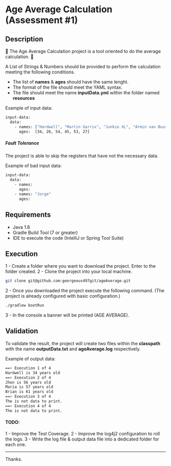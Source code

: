 # Age Average Calculation (Assessment #1)

## Description
🤖 The Age Average Calculation project is a tool oriented to do the average calculation. 🤖

A List of Strings & Numbers should be provided to perform the calculation meeting the following conditions.
- The list of **names** & **ages** should have the same lenght.
- The format of the file should meet the YAML syntax.
- The file should meet the name **inputData.yml** within the folder named **resources**

Example of input data:
```sh
input-data:
  data:
    - names: ["Hardwell", "Martin Garrix", "Junkie XL", "Armin van Buuren", "Tiësto", "Oliver Heldens"]
      ages:  [34, 26, 54, 45, 53, 27]
```

##### Fault Tolerance

The project is able to skip the registers that have not the necessary data.

Example of bad input data:
```sh
input-data:
  data:
    - names:
      ages:
    - names: "Jorge"
      ages:
```
## Requirements
- Java 1.8
- Gradle Build Tool (7 or greater)
- IDE to execute the code (IntelliJ or Spring Tool Suite)

## Execution
1 - Create a folder where you want to download the project. Enter to the folder created.
2 - Clone the project into your local machine.
```sh
git clone git@github.com:georgeous497git/ageAverage.git
```
2 - Once you downloaded the project execute the following command. (The project is already configured with basic configuration.)
```sh
./gradlew bootRun
```
3 - In the console a banner will be printed (AGE AVERAGE).

## Validation
To validate the result, the project will create two files within the **classpath** with the name **outputData.txt** and **ageAverage.log** respectively.

Example of output data:
```sh
==> Execution 1 of 4 
Hardwell is 34 years old 
==> Execution 2 of 4 
Jhon is 56 years old 
Maria is 57 years old 
Brian is 61 years old 
==> Execution 3 of 4 
The is not data to print.
==> Execution 4 of 4 
The is not data to print.
```

#### TODO:
1 - Improve the Test Coverage.
2 - Improve the log4j2 configuration to roll the logs.
3 - Write the log file & output data file into a dedicated folder for each one.
___________________________________________________________________________________
Thanks.
